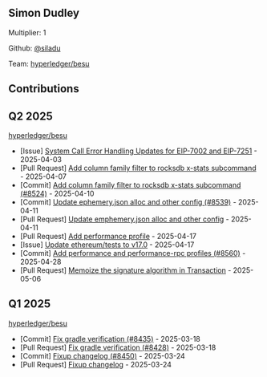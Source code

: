 
## Simon Dudley
Multiplier: 1

Github: [@siladu](https://github.com/siladu)

Team: [hyperledger/besu](https://github.com/hyperledger/besu/pulls?q=author%3Asiladu)

## Contributions

## Q2 2025


[hyperledger/besu](https://github.com/hyperledger/besu)
* [Issue] [System Call Error Handling Updates for EIP-7002 and EIP-7251](https://github.com/hyperledger/besu/issues/8511) - 2025-04-03
* [Pull Request] [Add column family filter to rocksdb x-stats subcommand](https://github.com/hyperledger/besu/pull/8524) - 2025-04-07
* [Commit] [Add column family filter to rocksdb x-stats subcommand (#8524)](https://github.com/hyperledger/besu/commit/9b0308886180644dbca3adca09bb89661df3d27c) - 2025-04-10
* [Commit] [Update ephemery.json alloc and other config (#8539)](https://github.com/hyperledger/besu/commit/b783b4bd51b22889c60739be5475170a5a0921b4) - 2025-04-11
* [Pull Request] [Update emphemery.json alloc and other config](https://github.com/hyperledger/besu/pull/8539) - 2025-04-11
* [Pull Request] [Add performance profile](https://github.com/hyperledger/besu/pull/8560) - 2025-04-17
* [Issue] [Update ethereum/tests to v17.0](https://github.com/hyperledger/besu/issues/8558) - 2025-04-17
* [Commit] [Add performance and performance-rpc profiles (#8560)](https://github.com/hyperledger/besu/commit/cff5dad4197fc682676b79bbc5f40e3a4e3455ea) - 2025-04-28
* [Pull Request] [Memoize the signature algorithm in Transaction](https://github.com/hyperledger/besu/pull/8590) - 2025-05-06
## Q1 2025

[hyperledger/besu](https://github.com/hyperledger/besu)
* [Commit] [Fix gradle verification (#8435)](https://github.com/hyperledger/besu/commit/5b6cd5f863d6b7b91e25a71392b5ae63de4e1978) - 2025-03-18
* [Pull Request] [Fix gradle verification (#8428)](https://github.com/hyperledger/besu/pull/8435) - 2025-03-18
* [Commit] [Fixup changelog (#8450)](https://github.com/hyperledger/besu/commit/3a3aec20525751aa20171203ff3de21e8121d779) - 2025-03-24
* [Pull Request] [Fixup changelog](https://github.com/hyperledger/besu/pull/8450) - 2025-03-24
